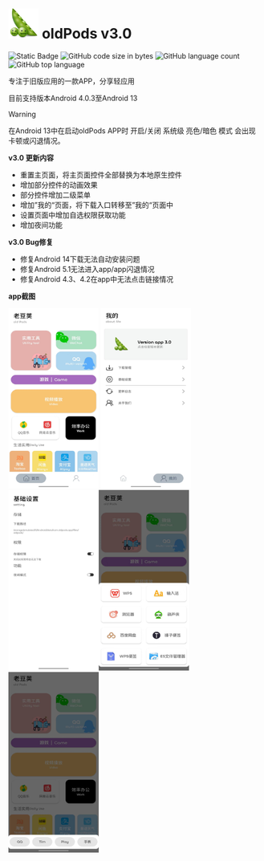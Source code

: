 #  <img src="image/oldFods.png" width="60" height="60"> oldPods v3.0

![Static Badge](https://img.shields.io/badge/build-passing-brightgreen) ![GitHub code size in bytes](https://img.shields.io/github/languages/code-size/suncosmos/oldpods) ![GitHub language count](https://img.shields.io/github/languages/count/suncosmos/oldpods)
![GitHub top language](https://img.shields.io/github/languages/top/suncosmos/oldpods)

专注于旧版应用的一款APP，分享轻应用

目前支持版本Android 4.0.3至Android 13

> [!WARNING]
> 在Android 13中在启动oldPods APP时 开启/关闭 系统级 亮色/暗色 模式 会出现卡顿或闪退情况。

**v3.0 更新内容**
- 重置主页面，将主页面控件全部替换为本地原生控件
- 增加部分控件的动画效果
- 部分控件增加二级菜单
- 增加”我的“页面，将下载入口转移至”我的“页面中
- 设置页面中增加自选权限获取功能
- 增加夜间功能

**v3.0 Bug修复**
- 修复Android 14下载无法自动安装问题
- 修复Android 5.1无法进入app/app闪退情况
- 修复Android 4.3、4.2在app中无法点击链接情况

**app截图**

<img src="image/1.jpg" width="180" height="360"> <img src="image/3.jpg" width="180" height="360"> <img src="image/2.jpg" width="180" height="360"><img src="image/4.jpg" width="180" height="360"><img src="image/5.jpg" width="180" height="360">
